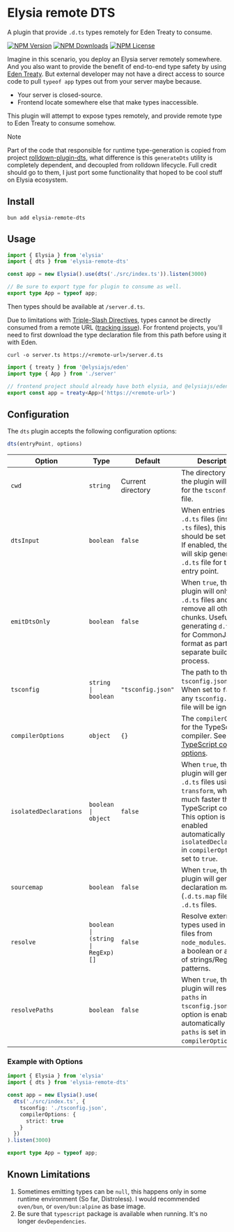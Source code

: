 # Elysia remote DTS

A plugin that provide `.d.ts` types remotely for Eden Treaty to consume.

[![NPM Version](https://img.shields.io/npm/v/elysia-remote-dts)](https://www.npmjs.com/package/elysia-remote-dts)
[![NPM Downloads](https://img.shields.io/npm/dw/elysia-remote-dts)](https://www.npmjs.com/package/elysia-remote-dts)
[![NPM License](https://img.shields.io/npm/l/elysia-remote-dts)](https://www.npmjs.com/package/elysia-remote-dts)

Imagine in this scenario, you deploy an Elysia server remotely somewhere. And you also want to provide the benefit of end-to-end type safety by using [Eden Treaty](https://elysiajs.com/eden/overview#eden-treaty-recommended). But external developer may not have a direct access to source code to pull `typeof app` types out from your server maybe because.

- Your server is closed-source.
- Frontend locate somewhere else that make types inaccessible.

This plugin will attempt to expose types remotely, and provide remote type to Eden Treaty to consume somehow.

> [!NOTE]  
> Part of the code that responsible for runtime type-generation is copied from project [rolldown-plugin-dts](https://github.com/sxzz/rolldown-plugin-dts), what difference is this `generateDts` utility is completely dependent, and decoupled from rolldown lifecycle. Full credit should go to them, I just port some functionality that hoped to be cool stuff on Elysia ecosystem.

## Install

```
bun add elysia-remote-dts
```

## Usage

```ts
import { Elysia } from 'elysia'
import { dts } from 'elysia-remote-dts'

const app = new Elysia().use(dts('./src/index.ts')).listen(3000)

// Be sure to export type for plugin to consume as well.
export type App = typeof app;
```

Then types should be available at `/server.d.ts`.

Due to limitations with [Triple-Slash Directives](https://www.typescriptlang.org/docs/handbook/triple-slash-directives.html), types cannot be directly consumed from a remote URL ([tracking issue](https://github.com/microsoft/TypeScript/issues/28985)). For frontend projects, you'll need to first download the type declaration file from this path before using it with Eden.

```
curl -o server.ts https://<remote-url>/server.d.ts
```

```ts
import { treaty } from '@elysiajs/eden'
import type { App } from './server'

// frontend project should already have both elysia, and @elysiajs/eden installed
export const app = treaty<App>('https://<remote-url>')
```

## Configuration

The `dts` plugin accepts the following configuration options:

```ts
dts(entryPoint, options)
```

| Option | Type | Default | Description |
|--------|------|---------|-------------|
| `cwd` | `string` | Current directory | The directory where the plugin will look for the `tsconfig.json` file. |
| `dtsInput` | `boolean` | `false` | When entries are `.d.ts` files (instead of `.ts` files), this option should be set to `true`. If enabled, the plugin will skip generating a `.d.ts` file for the entry point. |
| `emitDtsOnly` | `boolean` | `false` | When `true`, the plugin will only emit `.d.ts` files and remove all other chunks. Useful when generating `d.ts` files for CommonJS format as part of a separate build process. |
| `tsconfig` | `string \| boolean` | `"tsconfig.json"` | The path to the `tsconfig.json` file. When set to `false`, any `tsconfig.json` file will be ignored. |
| `compilerOptions` | `object` | `{}` | The `compilerOptions` for the TypeScript compiler. See [TypeScript compiler options](https://www.typescriptlang.org/docs/handbook/compiler-options.html). |
| `isolatedDeclarations` | `boolean \| object` | `false` | When `true`, the plugin will generate `.d.ts` files using `oxc-transform`, which is much faster than the TypeScript compiler. This option is enabled automatically when `isolatedDeclarations` in `compilerOptions` is set to `true`. |
| `sourcemap` | `boolean` | `false` | When `true`, the plugin will generate declaration maps (`.d.ts.map` files) for `.d.ts` files. |
| `resolve` | `boolean \| (string \| RegExp)[]` | `false` | Resolve external types used in `.d.ts` files from `node_modules`. Can be a boolean or an array of strings/RegExp patterns. |
| `resolvePaths` | `boolean` | `false` | When `true`, the plugin will resolve `paths` in `tsconfig.json`. This option is enabled automatically when `paths` is set in `compilerOptions`. |

### Example with Options

```ts
import { Elysia } from 'elysia'
import { dts } from 'elysia-remote-dts'

const app = new Elysia().use(
  dts('./src/index.ts', {
    tsconfig: './tsconfig.json',
    compilerOptions: {
      strict: true
    }
  })
).listen(3000)

export type App = typeof app;
```

## Known Limitations

1. Sometimes emitting types can be `null`, this happens only in some runtime environment (So far, Distroless). I would recommended `oven/bun`, or `oven/bun:alpine` as base image.
2. Be sure that `typescript` package is available when running. It's no longer `devDependencies`.
